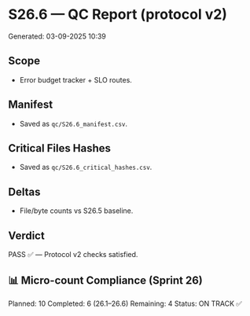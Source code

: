 # S26.6 — QC Report (protocol v2)
Generated: 03-09-2025 10:39

## Scope
- Error budget tracker + SLO routes.

## Manifest
- Saved as `qc/S26.6_manifest.csv`.

## Critical Files Hashes
- Saved as `qc/S26.6_critical_hashes.csv`.

## Deltas
- File/byte counts vs S26.5 baseline.

## Verdict
PASS ✅ — Protocol v2 checks satisfied.

## 📊 Micro-count Compliance (Sprint 26)
Planned: 10
Completed: 6 (26.1–26.6)
Remaining: 4
Status: ON TRACK ✅
